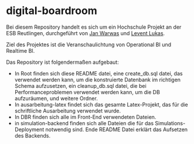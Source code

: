 # digital-boardroom

Bei diesem Repository handelt es sich um ein Hochschule Projekt an der ESB Reutlingen, durchgeführt von [Jan Warwas](https://www.linkedin.com/in/jan-warwas/) und [Levent Lukas](https://www.linkedin.com/in/leventlukas/
).


Ziel des Projektes ist die Veranschaulichtung von Operational BI und Realtime BI. 

Das Repository ist folgendermaßen aufgebaut:

- In Root finden sich diese README datei, eine create_db.sql datei, das verwendet werden kann, um die konstruierte Datenbank im richtigen Schema aufzusetzen, ein cleanup_db.sql datei, die bei Performanceproblemen verwendet werden kann, um die DB aufzuräumen, und weitere Ordner.
- In ausarbeitung-latex findet sich das gesamte Latex-Projekt, das für die schriftliche Ausarbeitung verwendet wurde.
- In DBR finden sich alle im Front-End verwendeten Dateien.
- in simulation-backend finden sich alle Dateien die für das Simulations-Deployment notwendig sind. Ende README Datei erklärt das Aufsetzen des Backends.